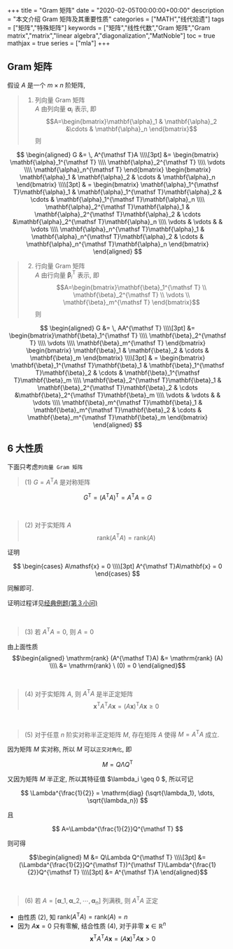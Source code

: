 +++
title = "Gram 矩阵"
date = "2020-02-05T00:00:00+00:00"
description = "本文介绍 Gram 矩阵及其重要性质"
categories = ["MATH","线代拾遗"]
tags = ["矩阵","特殊矩阵"]
keywords = ["矩阵","线性代数","Gram 矩阵","Gram matrix","matrix","linear algebra","diagonalization","MatNoble"]
toc = true
mathjax = true
series = ["mla"]
+++

## Gram 矩阵

假设 $A$ 是一个 $m\times n$ 阶矩阵,

> 1) 列向量 Gram 矩阵  
>    $A$ 由列向量 $\mathbf{\alpha}_i$ 表示, 即
>    $$A=\begin{bmatrix}\mathbf{\alpha}_1  & \mathbf{\alpha}_2 &\cdots & \mathbf{\alpha}_n \end{bmatrix}$$
>    则

$$
\begin{aligned}
G &= \, A^{\mathsf T}A \\\\[3pt]
&= \begin{bmatrix} \mathbf{\alpha}_1^{\mathsf T} \\\\ \mathbf{\alpha}_2^{\mathsf T} \\\\ \vdots \\\\ \mathbf{\alpha}_n^{\mathsf T}  \end{bmatrix}  \begin{bmatrix} \mathbf{\alpha}_1 & \mathbf{\alpha}_2 & \cdots & \mathbf{\alpha}_n \end{bmatrix} \\\\[3pt]
& = \begin{bmatrix} \mathbf{\alpha}_1^{\mathsf T}\mathbf{\alpha}_1 &  \mathbf{\alpha}_1^{\mathsf T}\mathbf{\alpha}_2 & \cdots & \mathbf{\alpha}_1^{\mathsf T}\mathbf{\alpha}_n \\\\ \mathbf{\alpha}_2^{\mathsf T}\mathbf{\alpha}_1 & \mathbf{\alpha}_2^{\mathsf T}\mathbf{\alpha}_2 & \cdots &\mathbf{\alpha}_2^{\mathsf T}\mathbf{\alpha}_n  \\\\ \vdots & \vdots & & \vdots \\\\ \mathbf{\alpha}_n^{\mathsf T}\mathbf{\alpha}_1 & \mathbf{\alpha}_n^{\mathsf T}\mathbf{\alpha}_2 & \cdots & \mathbf{\alpha}_n^{\mathsf T}\mathbf{\alpha}_n \end{bmatrix}
\end{aligned}
$$

> 2) 行向量 Gram 矩阵  
>    $A$ 由行向量 $\mathbf{\beta}_i^{\mathsf T}$ 表示, 即
>    $$A=\begin{bmatrix}\mathbf{\beta}_1^{\mathsf T}  \\ \mathbf{\beta}_2^{\mathsf T} \\ \vdots \\ \mathbf{\beta}_m^{\mathsf T} \end{bmatrix}$$
>    则

$$
\begin{aligned}
G &= \, AA^{\mathsf T} \\\\[3pt]
&= \begin{bmatrix}\mathbf{\beta}_1^{\mathsf T}  \\\\ \mathbf{\beta}_2^{\mathsf T} \\\\ \vdots \\\\ \mathbf{\beta}_m^{\mathsf T} \end{bmatrix} \begin{bmatrix} \mathbf{\beta}_1 & \mathbf{\beta}_2 & \cdots & \mathbf{\beta}_m \end{bmatrix} \\\\[3pt]
& = \begin{bmatrix} \mathbf{\beta}_1^{\mathsf T}\mathbf{\beta}_1 &  \mathbf{\beta}_1^{\mathsf T}\mathbf{\beta}_2 & \cdots & \mathbf{\beta}_1^{\mathsf T}\mathbf{\beta}_m \\\\ \mathbf{\beta}_2^{\mathsf T}\mathbf{\beta}_1 & \mathbf{\beta}_2^{\mathsf T}\mathbf{\beta}_2 & \cdots &\mathbf{\beta}_2^{\mathsf T}\mathbf{\beta}_m  \\\\ \vdots & \vdots & & \vdots \\\\ \mathbf{\beta}_m^{\mathsf T}\mathbf{\beta}_1 & \mathbf{\beta}_m^{\mathsf T}\mathbf{\beta}_2 & \cdots & \mathbf{\beta}_m^{\mathsf T}\mathbf{\beta}_m \end{bmatrix}
\end{aligned}
$$

## 6 大性质

下面只考虑`列向量 Gram 矩阵`

> (1) $G = A^{\mathsf T}A$ 是对称矩阵

$$
G^{\mathsf T } = (A^{\mathsf T}A)^{\mathsf T} = A^{\mathsf T}A = G 
$$

<br />

> (2) 对于实矩阵 $A$ $$\mathrm{rank} (A^{\mathsf T}A) = \mathrm{rank} (A)$$

证明 

$$
\begin{cases} A\mathsf{x} = 0 \\\\[3pt] A^{\mathsf T}A\mathbf{x} = 0 \end{cases}
$$ 

同解即可. 

证明过程详见[经典例题(第３小问)](https://matnoble.me/posts/matrix4basicth/#%E7%BB%8F%E5%85%B8%E4%BE%8B%E9%A2%98)

<br />

>  (3) 若 $A^{\mathsf T}A=0$, 则 $A = 0$  

由上面性质 
$$\begin{aligned} \mathrm{rank} (A^{\mathsf T}A) &= \mathrm{rank} (A) \\\\
&=  \mathrm{rank} \ (0) = 0 \end{aligned}$$

<br />

> (4) 对于实矩阵 $A$, 则 $A^{\mathsf T}A$ 是半正定矩阵 
$$ \mathbf{x}^{\mathsf T}A^{\mathsf T}A\mathbf{x} = (A\mathbf{x})^{\mathsf T}A\mathbf{x} \geq 0 $$

<br />

> (5) 对于任意 $n$ 阶实对称半正定矩阵 $M$, 存在矩阵 $A$ 使得 $M=A^{\mathsf T}A$ 成立. 

  因为矩阵 $M$ 实对称, 所以 $M$ 可以`正交对角化`, 即
  
  $$M = Q\Lambda Q^{\mathsf T}$$ 
  
  又因为矩阵 $M$ 半正定, 所以其特征值 $\lambda\_i \geq 0 $, 所以可记 
  
  $$
  \Lambda^{\frac{1}{2}} = \mathrm{diag} (\sqrt{\lambda_1}, \dots, \sqrt{\lambda_n})
  $$
  
  且 
  
  $$
  A=\Lambda^{\frac{1}{2}}Q^{\mathsf T}
  $$ 
  
  则可得 
  
  $$\begin{aligned}  M &= Q\Lambda Q^{\mathsf T} \\\\[3pt] 
  &= (\Lambda^{\frac{1}{2}}Q^{\mathsf T})^{\mathsf T}\Lambda^{\frac{1}{2}}Q^{\mathsf T} \\\\[3pt]
  &= A^{\mathsf T}A \end{aligned}$$
  
<br />

> (6) 若 $A=\left[ \mathbf{\alpha}\_1  , \mathbf{\alpha}\_2 , \cdots , \mathbf{\alpha}_n \right]$ 列满秩, 则 $A^{\mathsf T}A$ 正定

- 由性质 (2), 知 $\mathrm{rank} (A^{\mathsf T}A) = \mathrm{rank} (A) = n$
- 因为 $A\mathbf{x}=0$ 只有零解, 结合性质 (4), 对于非零 $\mathbf{x}\in \mathbb{R}^n$
$$ \mathbf{x}^{\mathsf T}A^{\mathsf T}A\mathbf{x} = (A\mathbf{x})^{\mathsf T}A\mathbf{x} > 0 $$


